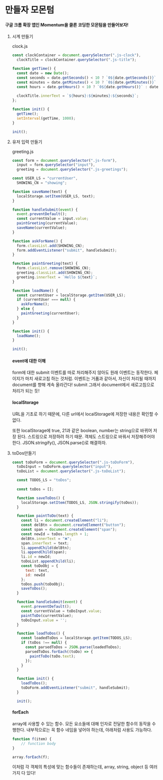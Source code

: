 # 만들자 모몬텀

#### 구글 크롬 확장 앱인 Momentum을 클론 코딩한 모몬텀을 만들어보자!

1. 시계 만들기

   clock.js

   ```javascript
   const clockContainer = document.querySelector(".js-clock"),
     clockTitle = clockContainer.querySelector(".js-title");
   
   function getTime() {
     const date = new Date();
     const seconds = date.getSeconds() < 10 ? `0${date.getSeconds()}` : date.getSeconds();
     const minutes = date.getMinutes() < 10 ? `0${date.getMinutes()}` : date.getMinutes();
     const hours = date.getHours() < 10 ? `0${date.getHours()}` : date.getHours();
     
     clockTitle.innerText = `${hours}:${minutes}:${seconds}`;
   };
   
   function init() {
     getTime();
     setInterval(getTime, 1000);
   }
   
   init();
   ```

   

2. 유저 입력 만들기

   greeting.js

   ```javascript
   const form = document.querySelector(".js-form"),
     input = form.querySelector("input"),
     greeting = document.querySelector(".js-greetings");
   
   const USER_LS = "currentUser",
     SHOWING_CN = "showing";
   
   function saveName(text) {
     localStorage.setItem(USER_LS, text);
   }
   
   function handleSubmit(event) {
     event.preventDefault();
     const currentValue = input.value;
     paintGreeting(currentValue);
     saveName(currentValue);
   }
   
   function askForName() {
     form.classList.add(SHOWING_CN);
     form.addEventListener("submit", handleSubmit);
   }
   
   function paintGreeting(text) {
     form.classList.remove(SHOWING_CN);
     greeting.classList.add(SHOWING_CN);
     greeting.innerText = `Hello ${text}`;
   }
   
   function loadName() {
     const currentUser = localStorage.getItem(USER_LS);
     if (currentUser === null) {
       askForName();  
     } else {
       paintGreeting(currentUser);
     }
   }
   
   function init() {
     loadName();
   }
   
   init();
   ```

   #### event에 대한 이해

   form에 대한 submit 이벤트를 따로 처리해주지 않아도 원래 이벤트는 동작한다. 페이지가 마치 새로고침 하는 것처럼. 이벤트는 거품과 같아서, 자신이 처리될 때까지 document를 향해 계속 올라간다! submit 그래서 document에서 새로고침으로 처리가 되는 듯!

   #### localStorage

   URL을 기초로 하기 때문에, 다른 url에서 localStorage에 저장한 내용은 확인할 수 없다.

   또한 localStorage에 true, 21과 같은 boolean, number는 string으로 바뀌어 저장 된다. 스트링으로 저장하려 하기 때문. 객체도 스트링으로 바꿔서 저장해주어야 한다. JSON.stringify(), JSON.parse()로 해결하자.



3. toDos만들기

   ```javascript
   const toDoForm = document.querySelector(".js-toDoForm"),
     toDoInput = toDoForm.querySelector("input"),
     toDoList = document.querySelector(".js-toDoList");
   
     const TODOS_LS = "toDos";
     
     const toDos = [];
   
     function saveToDos() {
       localStorage.setItem(TODOS_LS, JSON.stringify(toDos));
     }
   
     function paintToDo(text) {
       const li = document.createElement("li");
       const delBtn = document.createElement("button");
       const span = document.createElement("span");
       const newId = toDos.length + 1;
       delBtn.innerText = "❌";
       span.innerText = text;
       li.appendChild(delBtn);
       li.appendChild(span);
       li.id = newId;
       toDoList.appendChild(li);
       const toDoObj = {
         text: text,
         id: newId
       };
       toDos.push(toDoObj);
       saveToDos();
     }
   
     function handleSubmit(event) {
       event.preventDefault();
       const currentValue = toDoInput.value;
       paintToDo(currentValue);
       toDoInput.value = '';
     }
   
     function loadToDos() {
       const loadedToDos = localStorage.getItem(TODOS_LS);
       if (toDos !== null) {
         const parsedToDos = JSON.parse(loadedToDos);
         parsedToDos.forEach((toDo) => {
           paintToDo(toDo.text);
         });
       }
     }
   
     function init() {
       loadToDos();
       toDoForm.addEventListener("submit", handleSubmit);
     }
   
     init();
   
   ```

   #### forEach

   array에 사용할 수 있는 함수. 모든 요소들에 대해 인자로 전달한 함수의 동작을 수행한다. 내부적으로는 꼭 함수 네임을 넣어야 하는데, 아래처럼 사용도 가능하다.

   ```javascript
   function f(item) {
       // function body
   }
   
   array.forEach(f);
   ```

   이처럼 각 객체의 특성에 맞는 함수들이 존재하는데, array, string, object 등 여러가지 다 있다!

   